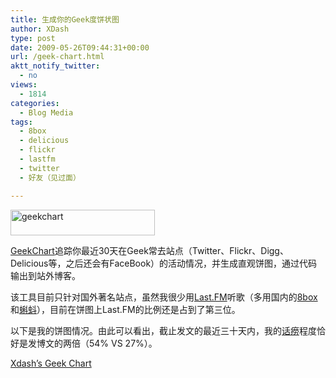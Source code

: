 ```yaml
---
title: 生成你的Geek度饼状图
author: XDash
type: post
date: 2009-05-26T09:44:31+00:00
url: /geek-chart.html
aktt_notify_twitter:
  - no
views:
  - 1814
categories:
  - Blog Media
tags:
  - 8box
  - delicious
  - flickr
  - lastfm
  - twitter
  - 好友（见过面）

---
```

<img loading="lazy" decoding="async" class="alignnone size-full wp-image-689" title="geekchart" src="http://www.fanbing.net/wp-content/uploads/2009/05/geekchart.png" alt="geekchart" width="231" height="41" />

<a href="http://www.geekchart.com/" target="_blank">GeekChart</a>追踪你最近30天在Geek常去站点（Twitter、Flickr、Digg、Delicious等，之后还会有FaceBook）的活动情况，并生成直观饼图，通过代码输出到站外博客。

该工具目前只针对国外著名站点，虽然我很少用<a href="http://last.fm" target="_blank">Last.FM</a>听歌（多用国内的<a href="http://www.8box.cn" target="_blank">8box</a>和<a href="http://www.kedou.com/" target="_blank">蝌蚪</a>），目前在饼图上Last.FM的比例还是占到了第三位。

以下是我的饼图情况。由此可以看出，截止发文的最近三十天内，我的<a href="http://twitter.com/xdash" target="_blank">话痨</a>程度恰好是发博文的两倍（54% VS 27%）。

  
[Xdash&#8217;s Geek Chart][1]

 [1]: http://www.geekchart.com/user/xdash